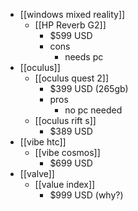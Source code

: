 - [[windows mixed reality]]
	- [[HP Reverb G2]]
		- $599 USD
		- cons
			- needs pc
- [[oculus]]
	-	[[oculus quest 2]]
		-	$399 USD (265gb)
		-	pros
			-	no pc needed
	- [[oculus rift s]]
		- $389 USD
-	[[vibe htc]]
	-	[[vibe cosmos]]
		-	$699 USD
-	[[valve]]
	-	[[value index]]
		-	$999 USD (why?)

